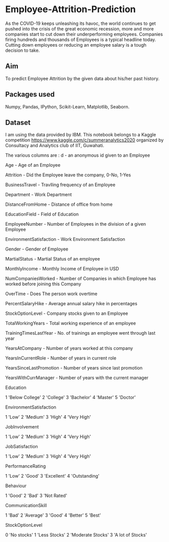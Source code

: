 # Employee-Attrition-Prediction
As the COVID-19 keeps unleashing its havoc, the world continues to get pushed into the crisis of the great economic recession, more and more companies start to cut down their underperforming employees. Companies firing hundreds and thousands of Employees is a typical headline today. Cutting down employees or reducing an employee salary is a tough decision to take.

## Aim 
To predict Employee Attrition by the given data about his/her past history.

## Packages used
Numpy, Pandas, IPython, Scikit-Learn, Matplotlib, Seaborn.

## Dataset
I am using the data provided by IBM. This notebook belongs to a Kaggle competition https://www.kaggle.com/c/summeranalytics2020 organized by Consultacy and Analytics club of IIT, Guwahati.

The various columns are :
d - an anonymous id given to an Employee

Age - Age of an Employee

Attrition - Did the Employee leave the company, 0-No, 1-Yes

BusinessTravel - Travlling frequency of an Employee

Department - Work Department

DistanceFromHome - Distance of office from home

EducationField - Field of Education

EmployeeNumber - Number of Employees in the division of a given Employee

EnvironmentSatisfaction - Work Environment Satisfaction

Gender - Gender of Employee

MartialStatus - Martial Status of an employee

MonthlyIncome - Monthly Income of Employee in USD

NumCompaniesWorked - Number of Companies in which Employee has worked before joining this Company

OverTime - Does The person work overtime

PercentSalaryHike - Average annual salary hike in percentages

StockOptionLevel - Company stocks given to an Employee

TotalWorkingYears - Total working experience of an employee

TrainingTimesLastYear - No. of trainings an employee went through last year

YearsAtCompany - Number of years worked at this company

YearsInCurrentRole - Number of years in current role

YearsSinceLastPromotion - Number of years since last promotion

YearsWithCurrManager - Number of years with the current manager

Education

1 'Below College'
2 'College'
3 'Bachelor'
4 'Master'
5 'Doctor'

EnvironmentSatisfaction

1 'Low'
2 'Medium'
3 'High'
4 'Very High'

JobInvolvement

1 'Low'
2 'Medium'
3 'High'
4 'Very High'

JobSatisfaction

1 'Low'
2 'Medium'
3 'High'
4 'Very High'

PerformanceRating

1 'Low'
2 'Good'
3 'Excellent'
4 'Outstanding'

Behaviour

1 'Good'
2 'Bad'
3 'Not Rated'

CommunicationSkill

1 'Bad'
2 'Average'
3 'Good'
4 'Better'
5 'Best'

StockOptionLevel

0 'No stocks'
1 'Less Stocks'
2 'Moderate Stocks'
3 'A lot of Stocks'

